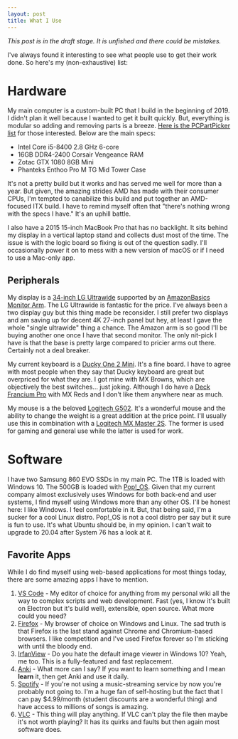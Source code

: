```yaml
---
layout: post
title: What I Use
---
```

*This post is in the draft stage. It is unfished and there could be mistakes.*

I've always found it interesting to see what people use to get their work done. So here's my (non-exhaustive) list:

# Hardware
My main computer is a custom-built PC that I build in the beginning of 2019. I didn't plan it well because I wanted to get it built quickly. But, everything is modular so adding and removing parts is a breeze. [Here is the PCPartPicker list](https://pcpartpicker.com/list/TtwvYH) for those interested. Below are the main specs:

- Intel Core i5-8400 2.8 GHz 6-core
- 16GB DDR4-2400 Corsair Vengeance RAM
- Zotac GTX 1080 8GB Mini
- Phanteks Enthoo Pro M TG Mid Tower Case

It's not a pretty build but it works and has served me well for more than a year. But given, the amazing strides AMD has made with their consumer CPUs, I'm tempted to canabilize this build and put together an AMD-focused ITX build. I have to remind myself often that "there's nothing wrong with the specs I have." It's an uphill battle.

I also have a 2015 15-inch MacBook Pro that has no backlight. It sits behind my display in a vertical laptop stand and collects dust most of the time. The issue is with the logic board so fixing is out of the question sadly. I'll occasionally power it on to mess with a new version of macOS or if I need to use a Mac-only app.

## Peripherals
My display is a [34-inch LG Ultrawide](https://www.lg.com/us/monitors/lg-34WK650-W-ultrawide-monitor) supported by an [AmazonBasics Monitor Arm](https://www.amazon.com/gp/product/B00MIBN16O/). The LG Ultrawide is fantastic for the price. I've always been a two display guy but this thing made be reconsider. I still prefer two displays and am saving up for decent 4K 27-inch panel but hey, at least I gave the whole "single ultrawide" thing a chance. The Amazon arm is so good I'll be buying another one once I have that second monitor. The only nit-pick I have is that the base is pretty large compared to pricier arms out there. Certainly not a deal breaker.

My current keyboard is a [Ducky One 2 Mini](https://mechanicalkeyboards.com/shop/index.php?l=product_detail&p=4322). It's a fine board. I have to agree with most people when they say that Ducky keyboard are great but overpriced for what they are. I got mine with MX Browns, which are objectively the best switches... just joking. Although I do have a [Deck Francium Pro](https://mechanicalkeyboards.com/shop/index.php?l=product_detail&p=3701) with MX Reds and I don't like them anywhere near as much.

My mouse is a the beloved [Logitech G502](https://www.amazon.com/gp/product/B019OB663A/). It's a wonderful mouse and the ability to change the weight is a great addition at the price point. I'll usually use this in combination with a [Logitech MX Master 2S](https://www.amazon.com/gp/product/B071YZJ1G1/). The former is used for gaming and general use while the latter is used for work.

# Software
I have two Samsung 860 EVO SSDs in my main PC. The 1TB is loaded with Windows 10. The 500GB is loaded with [Pop!_OS](https://system76.com/pop). Given that my current company almost exclusively uses Windows for both back-end and user systems, I find myself using Windows more than any other OS. I'll be honest here: I like Windows. I feel comfortable in it. But, that being said, I'm a sucker for a cool Linux distro. Pop!_OS is not a cool distro per say but it sure is fun to use. It's what Ubuntu should be, in my opinion. I can't wait to upgrade to 20.04 after System 76 has a look at it.

## Favorite Apps
While I do find myself using web-based applications for most things today, there are some amazing apps I have to mention.
1. [VS Code](https://code.visualstudio.com/) - My editor of choice for anything from my personal wiki all the way to complex scripts and web development. Fast (yes, I know it's built on Electron but it's build well), extensible, open source. What more could you need?
2. [Firefox](https://www.mozilla.org/en-US/firefox/new/) - My browser of choice on Windows and Linux. The sad truth is that Firefox is the last stand against Chrome and Chromium-based browsers. I like competition and I've used Firefox forever so I'm sticking with until the bloody end.
3. [IrfanView](https://www.irfanview.com/) - Do you hate the default image viewer in Windows 10? Yeah, me too. This is a fully-featured and fast replacement.
4. [Anki](https://apps.ankiweb.net/) - What more can I say? If you want to learn something and I mean **learn** it, then get Anki and use it daily.
5. [Spotify](https://www.spotify.com/us/) - If you're not using a music-streaming service by now you're probably not going to. I'm a huge fan of self-hosting but the fact that I can pay $4.99/month (student discounts are a wonderful thing) and have access to millions of songs is amazing.
6. [VLC](https://www.videolan.org/vlc/index.html) - This thing will play anything. If VLC can't play the file then maybe it's not worth playing? It has its quirks and faults but then again most software does.


